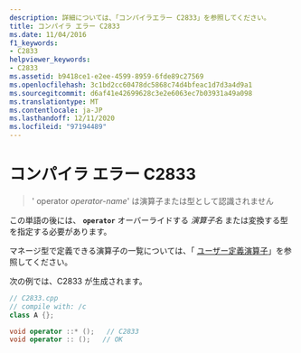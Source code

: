 ```yaml
---
description: 詳細については、「コンパイラエラー C2833」を参照してください。
title: コンパイラ エラー C2833
ms.date: 11/04/2016
f1_keywords:
- C2833
helpviewer_keywords:
- C2833
ms.assetid: b9418ce1-e2ee-4599-8959-6fde89c27569
ms.openlocfilehash: 3c1bd2cc60478dc5868c74d4bfeac1d7d3a4d9a1
ms.sourcegitcommit: d6af41e42699628c3e2e6063ec7b03931a49a098
ms.translationtype: MT
ms.contentlocale: ja-JP
ms.lasthandoff: 12/11/2020
ms.locfileid: "97194489"
---
```

# <a name="compiler-error-c2833"></a>コンパイラ エラー C2833

> ' operator *operator-name*' は演算子または型として認識されません

この単語の後には、 **`operator`** オーバーライドする *演算子名* または変換する型を指定する必要があります。

マネージ型で定義できる演算子の一覧については、「 [ユーザー定義演算子](../../dotnet/user-defined-operators-cpp-cli.md)」を参照してください。

次の例では、C2833 が生成されます。

```cpp
// C2833.cpp
// compile with: /c
class A {};

void operator ::* ();   // C2833
void operator :: ();   // OK
```
